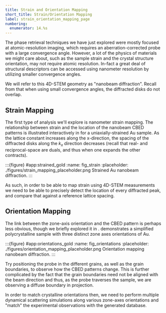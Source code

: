 ```yaml
---
title: Strain and Orientation Mapping
short_title: Strain/Orientation Mapping
label: strain_orientation_mapping_page
numbering:
  enumerator: 14.%s
---
```


The phase retrieval techniques we have just explored were mostly focused at atomic-resolution imaging, which requires an aberration-corrected probe with a large convergence angle.
However, a lot of the physics of materials we might care about, such as the sample strain and the crystal structure orientation, may not require atomic resolution.
In-fact a great deal of structural descriptors can be accessed using nanometer resolution by utilizing smaller convergence angles.

We will refer to this 4D-STEM geometry as "nanobeam diffraction".
Recall from [](#cbed_section) that when using small convergence angles, the diffracted disks do not overlap.

## Strain Mapping

The first type of analysis we'll explore is nanometer strain mapping.
The relationship between strain and the location of the nanobeam CBED patterns is illustrated interactively in [](#fig_strain) for a uniaxially-strained Au sample.
As the lattice constant increases along the x-direction, the spacing of the diffracted disks along the $k_x$ direction decreases (recall that real- and reciprocal-space are duals, and thus when one expands the other contracts).

:::{figure} #app:strained_gold
:name: fig_strain
:placeholder: ./figures/strain_mapping_placeholder.png
Strained Au nanobeam diffraction.
:::

As such, in order to be able to map strain using 4D-STEM measurements we need to be able to precisely detect the location of every diffracted peak, and compare that against a reference lattice spacing.

## Orientation Mapping

The link between the zone-axis orientation and the CBED pattern is perhaps less obvious, though we briefly explored it in [](#cbed_section).
[](#fig_orientations) demonstrates a simplified polycrystalline sample with three distinct zone axes orientations of Au.

:::{figure} #app:orientations_gold
:name: fig_orientations
:placeholder: ./figures/orientation_mapping_placeholder.png
Orientation mapping nanobeam diffraction.
:::

Try positioning the probe in the different grains, as well as the grain boundaries, to observe how the CBED patterns change.
This is further complicated by the fact that the grain boundaries need not be aligned with the beam direction and thus, as the probe traverses the sample, we are observing a diffuse boundary in projection.

In order to match crystalline orientations then, we need to perform multiple dynamical scattering simulations along various zone-axes orientations and "match" the experimental observations with the generated database.
